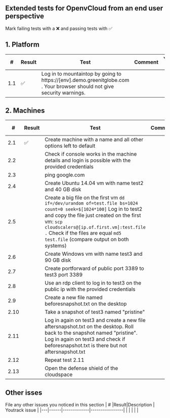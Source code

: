 ## Extended tests for OpenvCloud from an end user perspective
Mark failing tests with a :x: and passing tests with :white_check_mark:


## 1. Platform
| #  | Result|Test | Comment  | Youtrack issue |
|----|-------|-----|----------|----------------|
|1.1 | :white_check_mark: |Log in to mountaintop by going to https://[env].demo.greenitglobe.com . Your browser should not give security warnings.| | |



## 2. Machines
| #  | Result|Test | Comment  | Youtrack issue |
|----|-------|-----|----------|----------------|
|2.1 | :white_check_mark: |Create machine with a name and all other options left to default | | |
|2.2 | | Check if console works in the machine details and login is possible with the provided credentials | | |
|2.3 | | ping google.com | | |
|2.4 | | Create Ubuntu 14.04 vm with name test2 and 40 GB disk | | |
|2.5 | | Create a big file on the first vm `dd if=/dev/urandom of=test.file bs=1024 count=0 seek=$[1024*100]` Log in to test2 and copy the file just created on the first vm: `scp cloudscalers@[ip.of.first.vm]:test.file .` Check if the files are equal `md5 test.file` (compare output on both systems) | | |
|2.6 | | Create Windows vm with name test3 and 90 GB disk | | |
|2.7 | | Create portforward of public port 3389 to test3 port 3389 | | |
|2.8 | | Use an rdp client to log in to test3 on the public ip with the provided credentials | | |
|2.9 | | Create a new file named beforesnapshot.txt on the desktop | | |
|2.10| | Take a snapshot of test3 named "pristine" | | |
|2.11| | Log in again on test3 and create a new file aftersnapshot.txt on the desktop. Roll back to the snapshot named "pristine". Log in again on test3 and check if beforesnapshot.txt is there but not aftersnapshot.txt | | |
|2.12| | Repeat test 2.11 | | |
|2.13| | Open the defense shield of the cloudspace | | |



## Other isses
File any other issues you noticed in this section
| # |Result|Description  | Youtrack issue |
|---|------|-------------|----------------|
| | | | |
